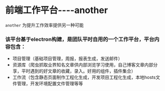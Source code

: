 # 前端工作平台----another

`another` 为提升工作效率提供另一种可能

### 该平台基于electron构建，是团队平时自用的一个工作平台，平台内容包含：
  
  * 项目管理（基础项目管理，周报，报表生成，发送邮件）
  * 资源库（爬虫抓取业界知名文章供内部浏览学习使用，自己博客文章内部分享，平时遇到的好文章的收藏，录入。好用的组件，插件集合）
  * 工作流（包含静态页面制作工程化生成，开发项目工程化生成，本地hosts文件管理，开发环境配置文件管理等等
